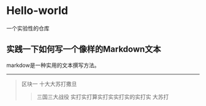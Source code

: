 # Hello-world
一个实验性的仓库
## 实践一下如何写一个像样的Markdown文本
markdow是一种实用的文本撰写方法。
***
>区块一
十大大苏打撒旦
>>三国三大战役
>>实打实打算实打实实打实的实打实 大苏打
